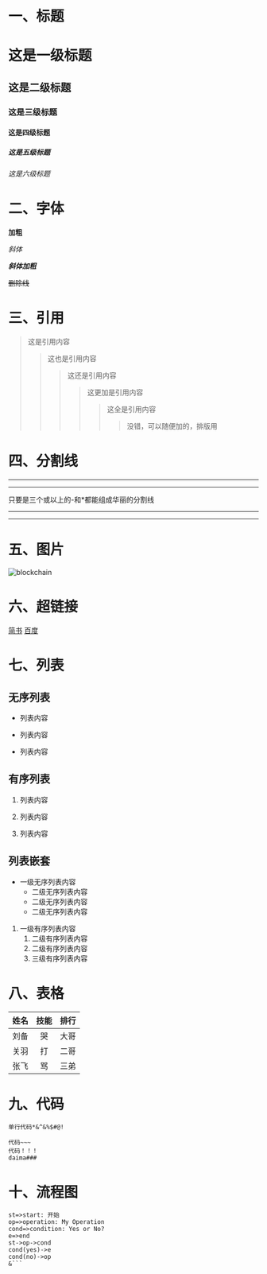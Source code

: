# 一、标题

# 这是一级标题

## 这是二级标题

### 这是三级标题

#### 这是四级标题

##### 这是五级标题

###### 这是六级标题

# 二、字体

**加粗**

_斜体_

**_斜体加粗_**

~~删除线~~

# 三、引用

> 这是引用内容
>
> > 这也是引用内容
> >
> > > 这还是引用内容
> > >
> > > > 这更加是引用内容
> > > >
> > > > > 这全是引用内容
> > > > >
> > > > > > 没错，可以随便加的，排版用

# 四、分割线

---

---

只要是三个或以上的-和\*都能组成华丽的分割线

---

---

# 五、图片

![blockchain](https://upload-images.jianshu.io/upload_images/6860761-fd2f51090a890873.jpg?imageMogr2/auto-orient/strip|imageView2/2/format/webp "不知道哪里找的图片")

# 六、超链接

[简书](http://jianshu.com)
[百度](http://baidu.com)

# 七、列表

## 无序列表

- 列表内容

* 列表内容

- 列表内容

## 有序列表

1. 列表内容

2. 列表内容

3. 列表内容

## 列表嵌套

- 一级无序列表内容
  - 二级无序列表内容
  - 二级无序列表内容
  - 二级无序列表内容

1. 一级有序列表内容
   1. 二级有序列表内容
   2. 二级有序列表内容
   3. 三级有序列表内容

# 八、表格

| 姓名 | 技能 | 排行 |
| ---- | :--: | ---: |
| 刘备 |  哭  | 大哥 |
| 关羽 |  打  | 二哥 |
| 张飞 |  骂  | 三弟 |

# 九、代码

`单行代码*&^&%$#@!`

```
代码~~~
代码！！！
daima###
```

# 十、流程图

```flow
st=>start: 开始
op=>operation: My Operation
cond=>condition: Yes or No?
e=>end
st->op->cond
cond(yes)->e
cond(no)->op
&```
